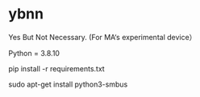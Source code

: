 # ybnn
Yes But Not Necessary. (For MA‘s experimental device）

Python = 3.8.10

pip install -r requirements.txt

sudo apt-get install python3-smbus